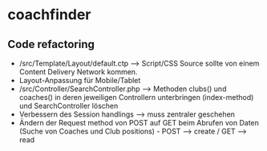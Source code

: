 # coachfinder

## Code refactoring
- /src/Template/Layout/default.ctp --> Script/CSS Source sollte von einem Content Delivery Network kommen.
- Layout-Anpassung für Mobile/Tablet
- /src/Controller/SearchController.php --> Methoden clubs() und coaches() in deren jeweiligen Controllern unterbringen (index-method) und SearchController löschen
- Verbessern des Session handlings --> muss zentraler geschehen
- Ändern der Request method von POST auf GET beim Abrufen von Daten (Suche von Coaches und Club positions) - POST --> create / GET --> read
